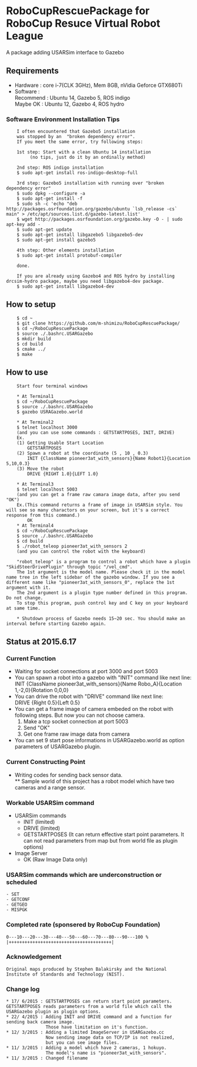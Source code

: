 # RoboCupRescuePackage for RoboCup Resuce Virtual Robot League
A package adding USARSim interface to Gazebo

## Requirements
* Hardware : core i-7(CLK 3GHz), Mem 8GB, nVidia Geforce GTX680Ti        
* Software :   
  Recommend : Ubuntu 14, Gazebo 5, ROS indigo  
  Maybe OK  : Ubuntu 12, Gazebo 4, ROS hydro  

### Software Environment Installation Tips  
        I often encountered that Gazebo5 installation 
        was stopped by an  "broken dependency error".  
        If you meet the same error, try following steps:  

        1st step: Start with a clean Ubuntu 14 installation 
             (no tips, just do it by an ordinally method)  

        2nd step: ROS indigo installation  
        $ sudo apt-get install ros-indigo-desktop-full  

        3rd step: Gazebo5 installation with running over "broken dependency error"
        $ sudo dpkg --configure -a  
        $ sudo apt-get install -f  
        $ sudo sh -c 'echo "deb http://packages.osrfoundation.org/gazebo/ubuntu `lsb_release -cs` main" > /etc/apt/sources.list.d/gazebo-latest.list'
        $ wget http://packages.osrfoundation.org/gazebo.key -O - | sudo apt-key add -
        $ sudo apt-get update
        $ sudo apt-get install libgazebo5 libgazebo5-dev  
        $ sudo apt-get install gazebo5  

        4th step: Other elements installation
        $ sudo apt-get install protobuf-compiler

        done.  
        
        If you are already using Gazebo4 and ROS hydro by installing drcsim-hydro package, maybe you need libgazebo4-dev package.
        $ sudo apt-get install libgazebo4-dev

        
## How to setup
        $ cd ~
        $ git clone https://github.com/m-shimizu/RoboCupRescuePackage/
        $ cd ~/RoboCupRescuePackage
        $ source ./.bashrc.USARGazebo
        $ mkdir build
        $ cd build
        $ cmake ../
        $ make

## How to use
        Start four terminal windows

        * At Terminal1
        $ cd ~/RoboCupRescuePackage
        $ source ./.bashrc.USARGazebo
        $ gazebo USRAGazebo.world
        
        * At Terminal2
        $ telnet localhost 3000
        (and you can use some commands : GETSTARTPOSES, INIT, DRIVE)
        Ex.
        (1) Getting Usable Start Location
            GETSTARTPOSES
        (2) Spawn a robot at the coordinate (5 , 10 , 0.3)
            INIT {ClassName pioneer3at_with_sensors}{Name Robot1}{Location 5,10,0.3}
        (3) Move the robot
            DRIVE {RIGHT 1.0}{LEFT 1.0}
        
        * At Terminal3  
        $ telnet localhost 5003  
        (and you can get a frame raw camara image data, after you send "OK")  
        Ex.(This command returns a frame of image in USARSim style. You will see so many charactors on your screen, but it's a correct response from this command.)
            OK
        * At Terminal4 
        $ cd ~/RoboCupRescuePackage
        $ source ./.bashrc.USARGazebo
        $ cd build
        $ ./robot_teleop pioneer3at_with_sensors 2
        (and you can control the robot with the keyboard)

        "robot_teleop" is a program to control a robot which have a plugin "SkidSteerDrivePlugin" through topic "/vel_cmd".  
        The 1st argument is the model name. Please check it in the model name tree in the left sidebar of the gazebo window. If you see a different name like "pioneer3at_with_sensors_0", replace the 1st argument with it.  
        The 2nd argument is a plugin type number defined in this program. Do not change.  
        To stop this program, push control key and C key on your keyboard at same time.  
        
        * Shutdown process of Gazebo needs 15~20 sec. You should make an interval before starting Gazebo again.

## Status at 2015.6.17

### Current Function 
* Waiting for socket connections at port 3000 and port 5003
* You can spawn a robot into a gazebo with "INIT" command like next line:  
    INIT {ClassName pioneer3at_with_sensors}{Name Robo_A}{Location 1,-2,0}{Rotation 0,0,0}  
* You can drive the robot with "DRIVE" command like next line:  
    DRIVE {Right 0.5}{Left 0.5}  
* You can get a frame image of camera embeded on the robot with following steps. But now you can not choose camera.  
    1. Make a tcp socket connection at port 5003  
    2. Send "OK"  
    3. Get one frame raw image data from camera  
* You can set 9 start pose informations in USARGazebo.world as option parameters of USARGazebo plugin.

### Current Constructing Point  
* Writing codes for sending back sensor data.  
    ** Sample world of this project has a robot model which have two cameras and a range sensor.  

### Workable USARSim command
* USARSim commands  
    - INIT (limited)  
    - DRIVE (limited)  
    - GETSTARTPOSES (It can return effective start point parameters. It can not read parameters from map but from world file as plugin options)  
* Image Server  
    - OK (Raw Image Data only)  

### USARSim commands which are underconstruction or scheduled
    - SET
    - GETCONF
    - GETGEO
    - MISPGK

### Completed rate (sponsered by RoboCup Foundation)
    0---10---20---30---40---50---60---70---80---90---100 %
    |+++++++++++++++++++++++++++++++++++++++|

### Acknowledgement
    Original maps produced by Stephen Balakirsky and the National Institute of Standards and Technology (NIST).  

### Change log
    * 17/ 6/2015 : GETSTARTPOSES can return start point parameters. GETSTARTPOSES reads parameters from a world file which call the USARGazebo plugin as plugin options.
    * 22/ 4/2015 : Adding INIT and DRIVE command and a function for sending back camera image.   
                   Those have limitation on it's function.
    * 12/ 3/2015 : Adding a limited ImageServer in USARGazebo.cc
                   Now sending image data on TCP/IP is not realized,
                   but you can see image files.
    * 11/ 3/2015 : Adding a model which have 2 cameras, 1 hokuyo.
                   The model's name is "pioneer3at_with_sensors".
    * 11/ 3/2015 : Changed filename
